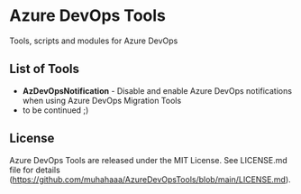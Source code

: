 # Azure DevOps Tools

Tools, scripts and modules for Azure DevOps

## List of Tools

- **AzDevOpsNotification** - Disable and enable Azure DevOps notifications when using Azure DevOps Migration Tools 
- to be continued ;)

## License

Azure DevOps Tools are released under the MIT License. See LICENSE.md file for details (https://github.com/muhahaaa/AzureDevOpsTools/blob/main/LICENSE.md).